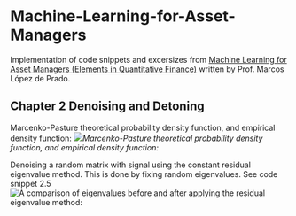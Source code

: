 # Machine-Learning-for-Asset-Managers

Implementation of code snippets and excersizes from [Machine Learning for Asset Managers (Elements in Quantitative Finance)](https://www.amazon.com/Machine-Learning-Managers-Elements-Quantitative/dp/1108792898)
written by Prof. Marcos López de Prado.

## Chapter 2 Denoising and Detoning

Marcenko-Pasture theoretical probability density function, and empirical density function:
![](https://github.com/emoen/Machine-Learning-for-Asset-Managers/blob/master/gaussian_mp.png)*Marcenko-Pasture theoretical probability density function, and empirical density function:*

Denoising a random matrix with signal using the constant residual eigenvalue method. This is done by fixing random eigenvalues. See code snippet 2.5
![A comparison of eigenvalues before and after applying the residual eigenvalue method:](https://github.com/emoen/Machine-Learning-for-Asset-Managers/blob/master/figure_2_3_eigenvalue_method.png)
